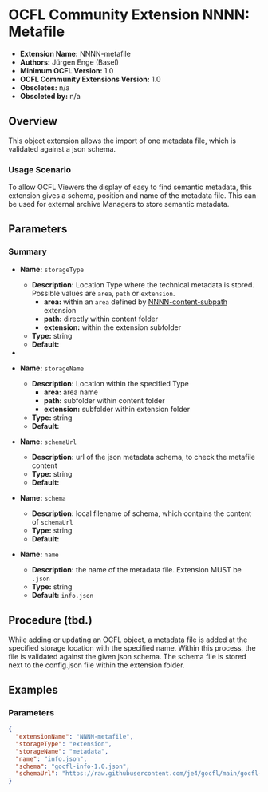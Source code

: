# OCFL Community Extension NNNN: Metafile

* **Extension Name:** NNNN-metafile
* **Authors:** Jürgen Enge (Basel)
* **Minimum OCFL Version:** 1.0
* **OCFL Community Extensions Version:** 1.0
* **Obsoletes:** n/a
* **Obsoleted by:** n/a

## Overview

This object extension allows the import of one metadata file, which is 
validated against a json schema.

### Usage Scenario

To allow OCFL Viewers the display of easy to find semantic metadata, this
extension gives a schema, position and name of the metadata file. This can be used for external 
archive Managers to store semantic metadata.

## Parameters

### Summary

* **Name:** `storageType`
    * **Description:** Location Type where the technical metadata is stored. Possible values are
      `area`, `path` or `extension`.
        * **area:** within an `area` defined by [NNNN-content-subpath](NNNN-content-subpath.md)
          extension
        * **path:** directly within content folder
        * **extension:** within the extension subfolder
    * **Type:** string
    * **Default:**
*
* **Name:** `storageName`
    * **Description:** Location within the specified Type
        * **area:** area name
        * **path:** subfolder within content folder
        * **extension:** subfolder within extension folder
    * **Type:** string
    * **Default:**

* **Name:** `schemaUrl`
    * **Description:** url of the json metadata schema, to check the metafile content 
    * **Type:** string
    * **Default:**

* **Name:** `schema`
    * **Description:** local filename of schema, which contains the content of `schemaUrl`
    * **Type:** string
    * **Default:**

* **Name:** `name`
    * **Description:** the name of the metadata file. Extension MUST be `.json`
    * **Type:** string
    * **Default:** `info.json`


## Procedure (tbd.)

While adding or updating an OCFL object, a metadata file is added at the specified storage location with 
the specified name. Within this process, the file is validated against the given json schema.
The schema file is stored next to the config.json file within the extension folder.

## Examples

### Parameters

```json
{
  "extensionName": "NNNN-metafile",
  "storageType": "extension",
  "storageName": "metadata",
  "name": "info.json",
  "schema": "gocfl-info-1.0.json",
  "schemaUrl": "https://raw.githubusercontent.com/je4/gocfl/main/gocfl-info-1.0.json"
}
```